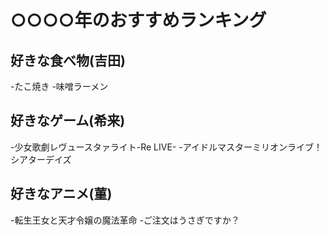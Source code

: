 # ○○○○年のおすすめランキング

## 好きな食べ物(吉田)
-たこ焼き
-味噌ラーメン

## 好きなゲーム(希来)
-少女歌劇レヴュースタァライト-Re LIVE-
-アイドルマスターミリオンライブ！シアターデイズ

## 好きなアニメ(菫)
-転生王女と天才令嬢の魔法革命
-ご注文はうさぎですか？

